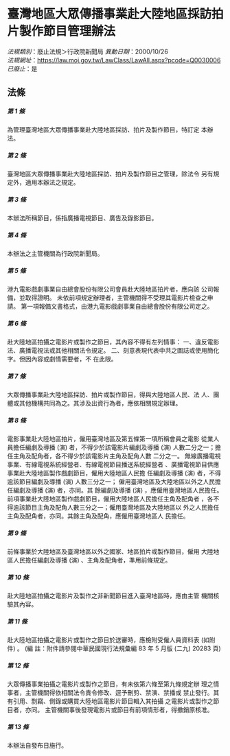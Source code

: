 # 臺灣地區大眾傳播事業赴大陸地區採訪拍片製作節目管理辦法

*法規類別*：廢止法規＞行政院新聞局
*異動日期*：2000/10/26  
*法規網址*：https://law.moj.gov.tw/LawClass/LawAll.aspx?pcode=Q0030006
*已廢止*：是


## 法條
##### 第 1 條
為管理臺灣地區大眾傳播事業赴大陸地區採訪、拍片及製作節目，特訂定
本辦法。

##### 第 2 條
臺灣地區大眾傳播事業赴大陸地區採訪、拍片及製作節目之管理，除法令
另有規定外，適用本辦法之規定。

##### 第 3 條
本辦法所稱節目，係指廣播電視節目、廣告及錄影節目。

##### 第 4 條
本辦法之主管機關為行政院新聞局。

##### 第 5 條
港九電影戲劇事業自由總會股份有限公司會員赴大陸地區拍片者，應向該
公司報備，並取得證明。
未依前項規定辦理者，主管機關得不受理其電影片檢查之申請。
第一項報備文書格式，由港九電影戲劇事業自由總會股份有限公司定之。

##### 第 6 條
赴大陸地區拍攝之電影片或製作之節目，其內容不得有左列情事：
一、違反電影法、廣播電視法或其他相關法令規定。
二、刻意表現代表中共之圖誌或使用簡化字。但因內容或劇情需要者，不
    在此限。


##### 第 7 條
大眾傳播事業赴大陸地區採訪、拍片或製作節目，得與大陸地區人民、法
人、團體或其他機構共同為之。其涉及出資行為者，應依相關規定辦理。

##### 第 8 條
電影事業赴大陸地區拍片，僱用臺灣地區及第五條第一項所稱會員之電影
從業人員擔任編劇及導播 (演) 者，不得少於該電影片編劇及導播 (演)
人數二分之一；擔任主角及配角者，各不得少於該電影片主角及配角人數
二分之一。
無線廣播電視事業、有線電視系統經營者、有線電視節目播送系統經營者
、廣播電視節目供應事業赴大陸地區製作戲劇節目，僱用大陸地區人民擔
任編劇及導播 (演) 者，不得逾該節目編劇及導播 (演) 人數三分之一；
僱用臺灣地區及大陸地區以外之人民擔任編劇及導播 (演) 者，亦同。其
餘編劇及導播 (演) ，應僱用臺灣地區人民擔任。
前項事業赴大陸地區製作戲劇節目，僱用大陸地區人民擔任主角及配角者
，各不得逾該節目主角及配角人數三分之一；僱用臺灣地區及大陸地區以
外之人民擔任主角及配角者，亦同。其餘主角及配角，應僱用臺灣地區人
民擔任。

##### 第 9 條
前條事業於大陸地區及臺灣地區以外之國家、地區拍片或製作節目，僱用
大陸地區人民擔任編劇及導播 (演) 、主角及配角者，準用前條規定。

##### 第 10 條
赴大陸地區拍攝之電影片及製作之非新聞節目進入臺灣地區時，應由主管
機關核驗其內容。

##### 第 11 條
赴大陸地區拍攝之電影片或製作之節目於送審時，應檢附受僱人員資料表
 (如附件) 。
 (編      註：附件請參閱中華民國現行法規彙編 83 年 5 月版 (二九)
  20283 頁)

##### 第 12 條
大眾傳播事業拍攝之電影片或製作之節目，有未依第六條至第九條規定辦
理之情事者，主管機關得依相關法令責令修改、逕予刪剪、禁演、禁播或
禁止發行。其有引用、剽竊、側錄或購買大陸地區電影片節目輯入其拍攝
之電影片或製作之節目者，亦同。
主管機關事後發現電影片或節目有前項情形者，得撤銷原核准。

##### 第 13 條
本辦法自發布日施行。


